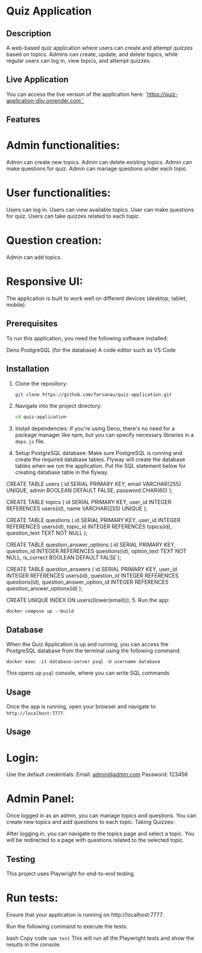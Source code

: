 # Quiz Application

## Description

A web-based quiz application where users can create and attempt quizzes based on
topics. Admins can create, update, and delete topics, while regular users can
log in, view topics, and attempt quizzes.

## Live Application
You can access the live version of the application here: `https://quiz-application-diiv.onrender.com``



## Features

# Admin functionalities:
Admin can create new topics.
Admin can delete existing topics.
Admin can make questions for quiz.
Admin can manage questions under each topic.

# User functionalities:
Users can log in.
Users can view available topics.
User can make questions for quiz.
Users can take quizzes related to each topic.

# Question creation:
Admin can add topics.

# Responsive UI:
The application is built to work well on different devices (desktop, tablet, mobile).

## Prerequisites

To run this application, you need the following software installed:

Deno PostgreSQL (for the database) A code editor such as VS Code

## Installation

1. Clone the repository:
   ```bash
   git clone https://github.com/farsanau/quiz-application.git
   ```

2. Navigate into the project directory:
   ```bash
   cd quiz-application
   ```

3. Install dependencies: If you're using Deno, there's no need for a package
   manager like npm, but you can specify necessary libraries in a `deps.js`
   file.
4. Setup PostgreSQL database: Make sure PostgreSQL is running and create the
   required database tables. Flyway will create the database tables when we run
   the application. Put the SQL statement below for creating database table in
   the flyway.

CREATE TABLE users ( id SERIAL PRIMARY KEY, email VARCHAR(255) UNIQUE, admin
BOOLEAN DEFAULT FALSE, password CHAR(60) );

CREATE TABLE topics ( id SERIAL PRIMARY KEY, user_id INTEGER REFERENCES
users(id), name VARCHAR(255) UNIQUE );

CREATE TABLE questions ( id SERIAL PRIMARY KEY, user_id INTEGER REFERENCES
users(id), topic_id INTEGER REFERENCES topics(id), question_text TEXT NOT NULL
);

CREATE TABLE question_answer_options ( id SERIAL PRIMARY KEY, question_id
INTEGER REFERENCES questions(id), option_text TEXT NOT NULL, is_correct BOOLEAN
DEFAULT FALSE );

CREATE TABLE question_answers ( id SERIAL PRIMARY KEY, user_id INTEGER
REFERENCES users(id), question_id INTEGER REFERENCES questions(id),
question_answer_option_id INTEGER REFERENCES question_answer_options(id) );

CREATE UNIQUE INDEX ON users((lower(email))); 5. Run the app:

`docker compose up --build`

## Database

When the Quiz Application is up and running, you can access the PostgreSQL
database from the terminal using the following command:

```
docker exec -it database-server psql -U username database
```

This opens up `psql` console, where you can write SQL commands

## Usage

Once the app is running, open your browser and navigate to
`http://localhost:7777`.

## Usage

# Login:

Use the default credentials: Email: admin@admin.com Password: 123456

# Admin Panel:

Once logged in as an admin, you can manage topics and questions. You can create
new topics and add questions to each topic. Taking Quizzes:

After logging in, you can navigate to the topics page and select a topic. You
will be redirected to a page with questions related to the selected topic.

## Testing

This project uses Playwright for end-to-end testing.

# Run tests:

Ensure that your application is running on http://localhost:7777.

Run the following command to execute the tests:

bash Copy code `npm test` This will run all the Playwright tests and show the
results in the console.
